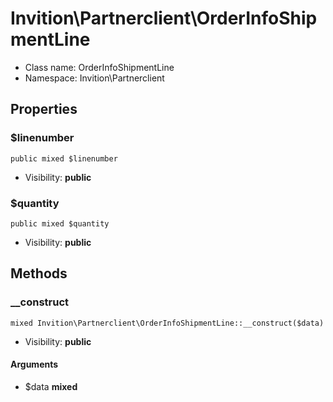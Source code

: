 Invition\Partnerclient\OrderInfoShipmentLine
===============






* Class name: OrderInfoShipmentLine
* Namespace: Invition\Partnerclient





Properties
----------


### $linenumber

    public mixed $linenumber





* Visibility: **public**


### $quantity

    public mixed $quantity





* Visibility: **public**


Methods
-------


### __construct

    mixed Invition\Partnerclient\OrderInfoShipmentLine::__construct($data)





* Visibility: **public**


#### Arguments
* $data **mixed**


